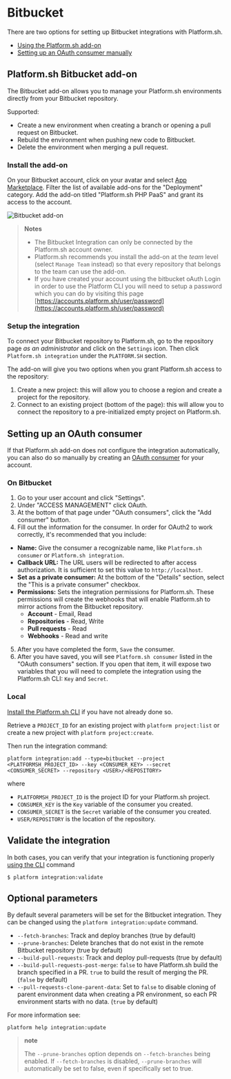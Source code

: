 # Bitbucket

There are two options for setting up Bitbucket integrations with Platform.sh.

* [Using the Platform.sh add-on](#platformsh-bitbucket-add-on)
* [Setting up an OAuth consumer manually](#setting-up-an-oauth-consumer)

## Platform.sh Bitbucket add-on

The Bitbucket add-on allows you to manage your Platform.sh environments directly from your Bitbucket repository.

Supported:

* Create a new environment when creating a branch or opening a pull request on Bitbucket.
* Rebuild the environment when pushing new code to Bitbucket.
* Delete the environment when merging a pull request.

### Install the add-on

On your Bitbucket account, click on your avatar and select [App Marketplace](https://bitbucket.org/account/addon-directory/). Filter the list of available add-ons for the "Deployment" category. Add the add-on titled "Platform.sh PHP PaaS" and grant its access to the account.

![Bitbucket add-on](/images/integrations/bitbucket-addon.png)

> **Notes**
> * The Bitbucket Integration can only be connected by the Platform.sh account owner.
> * Platform.sh recommends you install the add-on at the *team* level (select ``Manage Team`` instead) so that every repository that belongs to the team can use the add-on.
> * If you have created your account using the bitbucket oAuth Login in order to use the Platform CLI you will need to setup a password which you can do by visiting this page [https://accounts.platform.sh/user/password](https://accounts.platform.sh/user/password)

### Setup the integration

To connect your Bitbucket repository to Platform.sh, go to the repository page *as an administrator*  and click on the `Settings` icon. Then click `Platform.sh integration` under the `PLATFORM.SH` section.

The add-on will give you two options when you grant Platform.sh access to the repository:

1. Create a new project: this will allow you to choose a region and create a project for the repository.
2. Connect to an existing project (bottom of the page): this will allow you to connect the repository to a pre-initialized empty project on Platform.sh.

## Setting up an OAuth consumer

If that Platform.sh add-on does not configure the integration automatically, you can also do so manually by creating an [OAuth consumer](https://confluence.atlassian.com/bitbucket/oauth-on-bitbucket-cloud-238027431.html) for your account.

### On Bitbucket

1. Go to your user account and click "Settings".
2. Under "ACCESS MANAGEMENT" click OAuth.
3. At the bottom of that page under "OAuth consumers", click the "Add consumer" button.
4. Fill out the information for the consumer. In order for OAuth2 to work correctly, it's recommended that you include:
  * **Name:** Give the consumer a recognizable name, like `Platform.sh consumer` or `Platform.sh integration`.
  * **Callback URL:** The URL users will be redirected to after access authorization. It is sufficient to set this value to `http://localhost`.
  * **Set as a private consumer:** At the bottom of the "Details" section, select the "This is a private consumer" checkbox.
  * **Permissions:** Sets the integration permissions for Platform.sh. These permissions will create the webhooks that will enable Platform.sh to mirror actions from the Bitbucket repository.
    * **Account** - Email, Read
    * **Repositories** - Read, Write
    * **Pull requests** - Read
    * **Webhooks** - Read and write
5. After you have completed the form, `Save` the consumer.
6. After you have saved, you will see `Platform.sh consumer` listed in the "OAuth consumers" section. If you open that item, it will expose two variables that you will need to complete the integration using the Platform.sh CLI: `Key` and `Secret`.

### Local

[Install the Platform.sh CLI](/development/cli.html#installation) if you have not already done so.

Retrieve a `PROJECT_ID` for an existing project with `platform project:list` or create a new project with `platform project:create`.

Then run the integration command:

```
platform integration:add --type=bitbucket --project <PLATFORMSH_PROJECT_ID> --key <CONSUMER_KEY> --secret <CONSUMER_SECRET> --repository <USER>/<REPOSITORY>
```

where

* `PLATFORMSH_PROJECT_ID` is the project ID for your Platform.sh project.
* `CONSUMER_KEY` is the `Key` variable of the consumer you created.
* `CONSUMER_SECRET` is the `Secret` variable of the consumer you created.
* `USER/REPOSITORY` is the location of the repository.

## Validate the integration

In both cases, you can verify that your integration is functioning properly [using the CLI](/administration/integrations.md#validating-integrations) command

```
$ platform integration:validate
```

## Optional parameters

By default several parameters will be set for the Bitbucket integration. They can be changed using the `platform integration:update` command.


* `--fetch-branches`: Track and deploy branches (true by default)
* `--prune-branches`: Delete branches that do not exist in the remote Bitbucket repository (true by default)
* `--build-pull-requests`: Track and deploy pull-requests (true by default)
* `--build-pull-requests-post-merge`: `false` to have Platform.sh build the branch specified in a PR. `true` to build the result of merging the PR.  (`false` by default)
* `--pull-requests-clone-parent-data`: Set to `false` to disable cloning of parent environment data when creating a PR environment, so each PR environment starts with no data. (`true` by default)

For more information see:

```
platform help integration:update
```

> **note**
>
> The `--prune-branches` option depends on `--fetch-branches` being enabled. If `--fetch-branches` is disabled, `--prune-branches` will automatically be set to false, even if specifically set to true.

